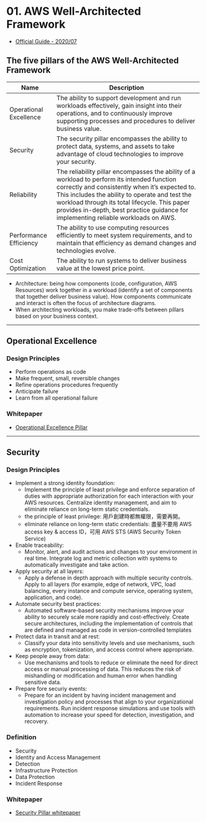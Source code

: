 # 01. AWS Well-Architected Framework
- [Official Guide - 2020/07](https://d1.awsstatic.com/whitepapers/architecture/AWS_Well-Architected_Framework.pdf)

## The five pillars of the AWS Well-Architected Framework  

| Name | Description|
|------|------------|
|Operational Excellence |The ability to support development and run workloads effectively, gain insight into their operations, and to continuously improve supporting processes and procedures to deliver business value.|
|Security |The security pillar encompasses the ability to protect data, systems, and assets to take advantage of cloud technologies to improve your security.|
|Reliability |The reliability pillar encompasses the ability of a workload to perform its intended function correctly and consistently when it’s expected to. This includes the ability to operate and test the workload through its total lifecycle. This paper provides in-depth, best practice guidance for implementing reliable workloads on AWS.|
|Performance Efficiency |The ability to use computing resources efficiently to meet system requirements, and to maintain that efficiency as demand changes and technologies evolve.|
|Cost Optimization |The ability to run systems to deliver business value at the lowest price point.|

- Architecture: being how components (code, configuration, AWS Resources) work together in a workload (identify a set of components that together deliver business value). How components communicate and interact is often the focus of architecture diagrams.
- When architecting workloads, you make trade-offs between pillars based on your
business context.

---

## Operational Excellence
### Design Principles
- Perform operations as code
- Make frequent, small, reversible changes
- Refine operations procedures frequently
- Anticipate failure
- Learn from all operational failure

### Whitepaper
- [Operational Excellence Pillar](https://d1.awsstatic.com/whitepapers/architecture/AWS-Operational-Excellence-Pillar.pdf)

---

## Security
### Design Principles
- Implement a strong identity foundation:
    - Implement the principle of least privilege and enforce separation of duties with appropriate authorization for each interaction with your AWS resources. Centralize identity management, and aim to eliminate reliance on long-term static credentials.
    - the principle of least privilege: 用戶創建時都無權限，需要再開。
    - eliminate reliance on long-term static credentials: 盡量不要用 AWS access key & access ID，可用 AWS STS (AWS Security Token Service)
- Enable traceability:
    - Monitor, alert, and audit actions and changes to your environment in real time. Integrate log and metric collection with systems to automatically investigate and take action.  
- Apply security at all layers:
    - Apply a defense in depth approach with multiple security controls. Apply to all layers (for example, edge of network, VPC, load balancing, every instance and compute service, operating system, application, and code).
- Automate security best practices:
    - Automated software-based security mechanisms improve your ability to securely scale more rapidly and cost-effectively. Create secure architectures, including the implementation of controls that are defined and managed as code in version-controlled templates
- Protect data in transit and at rest:
    - Classify your data into sensitivity levels and use mechanisms, such as encryption, tokenization, and access control where appropriate.
- Keep people away from data:
    - Use mechanisms and tools to reduce or eliminate the need for direct access or manual processing of data. This reduces the risk of mishandling or modification and human error when handling sensitive data.
- Prepare fore securiy events:
    - Prepare for an incident by having incident management and investigation policy and processes that align to your organizational requirements. Run incident response simulations and use tools with automation to increase your speed for detection, investigation, and recovery.  

### Definition
- Security
- Identity and Access Management
- Detection
- Infrastructure Protection
- Data Protection
- Incident Response

### Whitepaper
- [Security Pillar whitepaper](https://d1.awsstatic.com/whitepapers/architecture/AWS-Security-Pillar.pdf)
